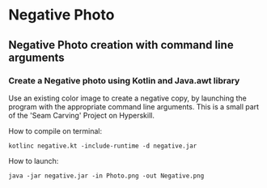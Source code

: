 # Negative Photo
## Negative Photo creation with command line arguments
### Create a Negative photo using Kotlin and Java.awt library

Use an existing color image to create a negative copy, by launching the program with the appropriate command line arguments. This is a small part of the 'Seam Carving' Project on Hyperskill.

How to compile on terminal:

```kotlinc negative.kt -include-runtime -d negative.jar```

How to launch:

```java -jar negative.jar -in Photo.png -out Negative.png```
